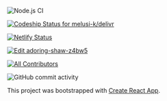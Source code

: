 ![Node.js CI](https://github.com/melusi-k/delivr/workflows/Node.js%20CI/badge.svg)

[![Codeship Status for melusi-k/delivr](https://app.codeship.com/projects/1532b4f0-2cda-0138-b76d-7ac8e46841b3/status?branch=master)](https://app.codeship.com/projects/384632)

[![Netlify Status](https://api.netlify.com/api/v1/badges/abb4525d-5ae6-4452-ad14-0db1bd750acd/deploy-status)](https://app.netlify.com/sites/heuristic-brahmagupta-f163fe/deploys)

[![Edit adoring-shaw-z4bw5](https://codesandbox.io/static/img/play-codesandbox.svg)](https://codesandbox.io/s/adoring-shaw-z4bw5?autoresize=1&fontsize=14&hidenavigation=1&previewwindow=tests&theme=dark&view=editor)

[![All Contributors](https://img.shields.io/badge/all_contributors-153-orange.svg?style=flat-square)](#contributors-)

![GitHub commit activity](https://img.shields.io/github/commit-activity/m/melusi-k/delivr)

This project was bootstrapped with [Create React App](https://github.com/facebook/create-react-app).
